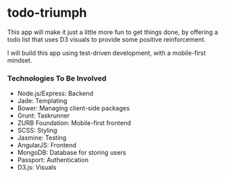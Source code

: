 todo-triumph
============

This app will make it just a little more fun to get things done, by offering a todo list that uses D3 visuals to provide some positive reinforcement.

I will build this app using test-driven development, with a mobile-first mindset.

### Technologies To Be Involved
- Node.js/Express: Backend
- Jade: Templating
- Bower: Managing client-side packages
- Grunt: Taskrunner
- ZURB Foundation: Mobile-first frontend
- SCSS: Styling
- Jasmine: Testing
- AngularJS: Frontend
- MongoDB: Database for storing users
- Passport: Authentication
- D3.js: Visuals
